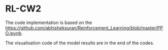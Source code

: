 # RL-CW2
The code implementation is based on the https://github.com/abhisheksuran/Reinforcement_Learning/blob/master/PPO.ipynb.

The visualisation code of the model results are in the end of the codes.
